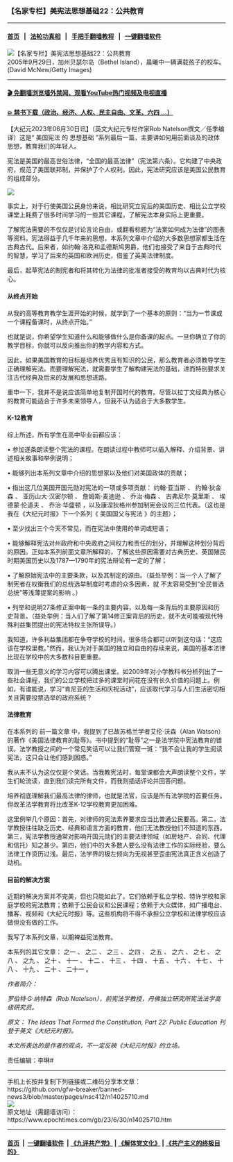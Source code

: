### 【名家专栏】美宪法思想基础22：公共教育
------------------------

#### [首页](https://github.com/gfw-breaker/banned-news3/blob/master/README.md) &nbsp;&nbsp;|&nbsp;&nbsp; [法轮功真相](https://github.com/begood0513/basic/blob/master/README.md)  &nbsp;&nbsp;|&nbsp;&nbsp; [手把手翻墙教程](https://github.com/gfw-breaker/guides/wiki)  &nbsp;&nbsp;|&nbsp;&nbsp; [一键翻墙软件](https://github.com/gfw-breaker/nogfw/blob/master/README.md)  



<div><img alt="【名家专栏】美宪法思想基础22：公共教育" class="attachment-djy_600_400 size-djy_600_400 wp-post-image" src="https://i.epochtimes.com/assets/uploads/2023/06/id14025713-GettyImages-55826446-1200x800-600x400.jpg"/>
<div class="caption">
 2005年9月29日，加州贝瑟尔岛（Bethel Island），晨曦中一辆满载孩子的校车。(David McNew/Getty Images)
</div></div><hr/>

#### [ 🎬  免翻墙浏览墙外禁闻、观看YouTube热门视频及电视直播](https://github.com/gfw-breaker/HelloWorld)

#### [ 💥  禁书下载（政治、经济、人权、民主自由、文革、六四 ...）](https://github.com/gfw-breaker/books/blob/master/README.md)

<div><p>
 【大纪元2023年06月30日讯】（英文大纪元专栏作家Rob Natelson撰文／任季编译）这是“
 <ok href="https://www.epochtimes.com/gb/tag/%E7%BE%8E%E5%9B%BD%E5%AE%AA%E6%B3%95.html">
  美国宪法
 </ok>
 的
 <ok href="https://www.epochtimes.com/gb/tag/%E6%80%9D%E6%83%B3%E5%9F%BA%E7%A1%80.html">
  思想基础
 </ok>
 ”系列最后一篇，主要讲如何用前面谈及的政体思想，教育我们的年轻人。
</p>
<p>
 宪法是美国的最高世俗法律，“全国的最高法律”（宪法第六条）。它构建了中央政府，规范了美国联邦制，并保护了个人权利。因此，宪法研究应该是美国公民教育的组成部分。
</p>
<p>
 <img class="aligncenter" src="https://img.theepochtimes.com/assets/uploads/2023/03/07/Education-Timeline-4-copy-10-1.jpg?_gl=1*rwtey7*_gcl_au*Mjc3MjY2MzQyLjE2ODQ1MzEzODQ."/>
</p>
<p>
 事实上，对于行使美国公民身份来说，相比研究立宪后的美国历史、相比公立学校课堂上耗费了很多时间学习的一些其它课程，了解宪法本身实际上更重要。
</p>
<p>
 了解宪法需要的不仅仅是讨论言论自由，或翻看标题为“法案如何成为法律”的图表等资料。宪法得益于几千年来的思想，本系列文章中介绍的大多数思想家都生活在古典古代。后来者，如约翰‧洛克和孟德斯鸠男爵，他们也接受了来自于古典时代的智慧，学习了后来的英国和欧洲历史，借鉴了英美法律制度。
</p>
<p>
 最后，起草宪法的制宪者和将其转化为法律的批准者接受的教育均以古典时代为核心。
</p>
<h4>
 从终点开始
</h4>
<p>
 从我的高等教育教学生涯开始的时候，就学到了一个基本的原则：“当为一节课或一个课程备课时，从终点开始。”
</p>
<p>
 也就是说，你希望学生知道什么和能够做什么是你备课的起点。一旦你确立了你的教学目标，你就可以反向推出你的教学内容和方式。
</p>
<p>
 因此，如果美国教育的目标是培养优秀且有知识的公民，那么教育者必须教导学生正确理解宪法。而要理解宪法，就需要学生了解构建宪法的基础，进而特别要求关注古代经典及后来的发展和思想进路。
</p>
<p>
 重申一下，我并不是说应该简单地复制开国时代的教育。尽管以拉丁文经典为核心的教育可能适合于许多未来领导人，但我不认为适合于大多数学生。
</p>
<h4>
 K-12教育
</h4>
<p>
 综上所述，所有学生在高中毕业前都应该：
</p>
<p>
 • 参加逐条朗读整个宪法的课程。在朗读过程中教师可以插入解释、介绍背景、讲述相关故事和举例说明；
</p>
<p>
 • 能够列出本系列文章中介绍的思想家以及他们对美国政体的贡献；
</p>
<p>
 • 指出这几位美国开国元勋对宪法的一项或多项贡献：
 <ok href="https://www.epochtimes.com/gb/23/4/22/n13979093.htm">
  约翰‧亚当斯
 </ok>
 、
 <ok href="https://www.epochtimes.com/gb/23/4/30/n13985200.htm">
  约翰‧狄金森
 </ok>
 、
 <ok href="https://www.epochtimes.com/gb/23/6/10/n14013727.htm">
  亚历山大‧汉密尔顿
 </ok>
 、
 <ok href="https://www.epochtimes.com/gb/23/4/24/n13980556.htm">
  詹姆斯‧麦迪逊
 </ok>
 、
 <ok href="https://www.epochtimes.com/gb/23/6/21/n14020397.htm">
  乔治‧梅森
 </ok>
 、
 <ok href="https://www.epochtimes.com/gb/23/6/15/n14016751.htm">
  古弗尼尔‧莫里斯
 </ok>
 、
 <ok href="https://www.epochtimes.com/gb/23/5/27/n14005023.htm">
  埃德蒙‧伦道夫
 </ok>
 、
 <ok href="https://www.epochtimes.com/gb/23/6/14/n14016040.htm">
  乔治‧华盛顿
 </ok>
 ，以及康涅狄格州参加制宪会议的三位代表。（这也是我在《大纪元时报》下一个系列《
 <ok href="https://www.epochtimes.com/gb/23/6/24/n14022083.htm">
  美国国父与宪法
 </ok>
 》的主题）；
</p>
<p>
 • 至少找出三个今天不常见，而在宪法中使用的单词或短语；
</p>
<p>
 • 能够解释宪法对州政府和中央政府之间权力和责任的划分，并理解这种划分背后的原因。正如本系列前面文章所解释的，了解这些原因需要对古典历史、英国殖民时期美国历史以及1787—1790年的宪法辩论有一定的了解；
</p>
<p>
 • 了解原始宪法中的主要条款，以及其制定的源由。（益处举例：当一个人了解了制宪者在权衡我们的总统选举制度时考虑的众多因素，就
 <ok href="https://www.theepochtimes.com/how-americans-elect-a-president-and-the-danger-of-direct-popular-vote_2902033.html">
  不太容易受到“全民普选总统”等浅薄提案的影响
 </ok>
 。）
</p>
<p>
 • 列举和说明27条修正案中每一条的主要内容，以及每一条背后的主要原因和历史背景。（益处举例：当人们了解了第14修正案背后的历史，就不太可能被现代特殊利益集团提出的宪法特权主张所误导。）
</p>
<p>
 我知道，许多利益集团都在争夺学校的时间，很多场合都可以听到这句话：“这应该在学校里教。”然而，我认为对于美国的独立和自由的存续来说，美国的基本法律比现在学校中的大多数科目更重要。
</p>
<p>
 取消一些无意义的学习内容可以腾出课堂。如2009年对小学教科书分析列出了一些社会课程，我们的公立学校把过多的课堂时间花在没有长久价值的问题上。例如，有谁能说，学习“肯尼亚的生活和庆祝活动”，应该取代学习与人们生活密切相关且需要投票选举的政府系统？
</p>
<h4>
 法律教育
</h4>
<p>
 在本系列的
 <ok href="https://www.epochtimes.com/gb/23/6/23/n14021545.htm">
  前一篇文章
 </ok>
 中，我提到了已故苏格兰学者艾伦‧沃森（Alan Watson）的著作《美国法律教育的耻辱》。书中提到的“耻辱”之一是法学院中宪法教育的错误。法学教授之间的一个常见笑话可以让我们管窥一斑：“我不会让我的学生阅读宪法，这只会让他们感到困惑。”
</p>
<p>
 我从来不认为这仅仅是个笑话。当我教宪法时，每堂课都会大声朗读整个文件，学生们轮流读，直到我们读完所有文件，而我则插话评论并回答问题。
</p>
<p>
 培养彻底理解我们最高法律的律师，也就是法官，应该是所有法学院的首要任务。但改革法学教育将比改革K-12学校教育更加困难。
</p>
<p>
 这里例举几个原因：首先，对律师的宪法素养要求应当比普通公民要高。第二，法学教授往往缺乏历史、经典和语言方面的教育，他们无法教授他们不知道的东西。第三，宪法学教授通常对影响开国元勋们的主要法律领域（如房地产、合同、代理和信托）知之甚少。第四，他们中的大多数人要么没有法律工作的实际经验，要么法律工作资历过浅。最后，法学界的极左倾向为无视甚至歪曲宪法真正含义创造了动机。
</p>
<h4>
 目前的解决方案
</h4>
<p>
 近期的解决方案并不完美，但也只能如此了。它们依赖于私立学校、特许学校和家庭学校的宪法教育；依赖于公民会议和公民课程；依赖于大众媒体，如广播电台、播客、视频和《大纪元时报》等。这些机构将不得不承担公立学校和法律学校应该做但没有做的工作。
</p>
<p>
 我写了本系列文章，以期裨益宪法教育。
</p>
<p>
 本系列的其它文章：
 <ok href="https://www.epochtimes.com/gb/22/11/9/n13862678.htm">
  之一
 </ok>
 、
 <ok href="https://www.epochtimes.com/gb/22/11/10/n13863448.htm">
  之二
 </ok>
 、
 <ok href="https://www.epochtimes.com/gb/22/11/18/n13868641.htm">
  之三
 </ok>
 、
 <ok href="https://www.epochtimes.com/gb/22/11/21/n13870261.htm">
  之四
 </ok>
 、
 <ok href="http://www.epochtimes.com/gb/23/4/16/n13974280.htm">
  之五
 </ok>
 、
 <ok href="http://www.epochtimes.com/gb/23/4/18/n13975690.htm">
  之六
 </ok>
 、
 <ok href="http://www.epochtimes.com/gb/23/4/19/n13976258.htm">
  之七
 </ok>
 、
 <ok href="http://www.epochtimes.com/gb/23/4/24/n13980559.htm">
  之八
 </ok>
 、
 <ok href="https://www.epochtimes.com/gb/23/4/27/n13982835.htm">
  之九
 </ok>
 、
 <ok href="http://www.epochtimes.com/gb/23/5/8/n13991309.htm">
  之十
 </ok>
 、
 <ok href="http://www.epochtimes.com/gb/23/5/10/n13993066.htm">
  十一
 </ok>
 、
 <ok href="http://www.epochtimes.com/gb/23/5/13/n13995813.htm">
  十二
 </ok>
 、
 <ok href="http://www.epochtimes.com/gb/23/5/15/n13997512.htm">
  十三
 </ok>
 、
 <ok href="http://www.epochtimes.com/gb/23/5/19/n14000332.htm">
  十四
 </ok>
 、
 <ok href="http://www.epochtimes.com/gb/23/5/20/n14000924.htm">
  十五
 </ok>
 、
 <ok href="http://www.epochtimes.com/gb/23/5/21/n14001303.htm">
  十六
 </ok>
 、
 <ok href="http://www.epochtimes.com/gb/23/5/27/n14005024.htm">
  十七
 </ok>
 、
 <ok href="http://www.epochtimes.com/gb/23/5/31/n14007383.htm">
  十八
 </ok>
 、
 <ok href="http://www.epochtimes.com/gb/23/6/10/n14013711.htm">
  十九
 </ok>
 、
 <ok href="http://www.epochtimes.com/gb/23/6/13/n14015312.htm">
  二十
 </ok>
 、
 <ok href="http://www.epochtimes.com/gb/23/6/23/n14021545.htm">
  二十一
 </ok>
 。
</p>
<p>
 <em>
  作者简介：
 </em>
</p>
<p>
 <em>
  罗伯特‧G‧纳特森（Rob Natelson），前宪法学教授，丹佛独立研究所宪法法学高级研究员。
 </em>
</p>
<p>
 <em>
  原文：
  <ok href="https://www.theepochtimes.com/the-ideas-that-formed-the-constitution-part-22-public-education_5101599.html">
   The Ideas That Formed the Constitution, Part 22: Public Education
  </ok>
  刊登于英文《大纪元时报》。
 </em>
</p>
<p>
 <em>
  本文所表达的是作者的观点，不一定反映《大纪元时报》的立场。
 </em>
</p>
<p>
 责任编辑：李琳#
</p>
</div>
<hr/>
手机上长按并复制下列链接或二维码分享本文章：<br/>
https://github.com/gfw-breaker/banned-news3/blob/master/pages/nsc412/n14025710.md <br/>
<a href='https://github.com/gfw-breaker/banned-news3/blob/master/pages/nsc412/n14025710.md'><img src='https://github.com/gfw-breaker/banned-news3/blob/master/pages/nsc412/n14025710.md.png'/></a> <br/>
原文地址（需翻墙访问）：https://www.epochtimes.com/gb/23/6/30/n14025710.htm


------------------------
#### [首页](https://github.com/gfw-breaker/banned-news3/blob/master/README.md) &nbsp;|&nbsp; [一键翻墙软件](https://github.com/gfw-breaker/nogfw/blob/master/README.md) &nbsp;| [《九评共产党》](https://github.com/gfw-breaker/9ping.md/blob/master/README.md#九评之一评共产党是什么) | [《解体党文化》](https://github.com/gfw-breaker/jtdwh.md/blob/master/README.md) | [《共产主义的终极目的》](https://github.com/gfw-breaker/gczydzjmd.md/blob/master/README.md)


<img src='http://gfw-breaker.win/banned-news3/pages/nsc412/n14025710.md' width='0px' height='0px'/>